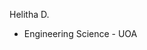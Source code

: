 Helitha D.
- Engineering Science - UOA

<!---
helithad/helithad is a ✨ special ✨ repository because its `README.md` (this file) appears on your GitHub profile.
You can click the Preview link to take a look at your changes.
--->
